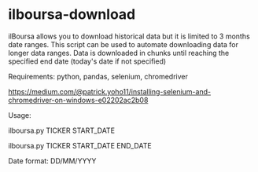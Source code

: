 # ilboursa-download

ilBoursa allows you to download historical data but it is limited to 3 months date ranges.
This script can be used to automate downloading data for longer data ranges.
Data is downloaded in chunks until reaching the specified end date (today's date if not specified)

Requirements: python, pandas, selenium, chromedriver

https://medium.com/@patrick.yoho11/installing-selenium-and-chromedriver-on-windows-e02202ac2b08

Usage:

ilboursa.py TICKER START_DATE

ilboursa.py TICKER START_DATE END_DATE

Date format: DD/MM/YYYY
